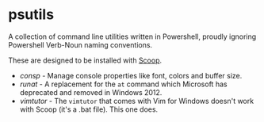 psutils
=======

A collection of command line utilities written in Powershell, proudly ignoring Powershell Verb-Noun naming conventions.

These are designed to be installed with [Scoop](http://scoop.sh).


* *consp* - Manage console properties like font, colors and buffer size.
* *runat* - A replacement for the `at` command which Microsoft has deprecated and removed in Windows 2012.
* *vimtutor* - The `vimtutor` that comes with Vim for Windows doesn't work with Scoop (it's a .bat file). This one does.
